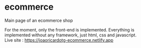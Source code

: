# ecommerce
Main page of an ecommerce shop

For the moment, only the front-end is implemented. Everything is implemented without any framework, just html, css and javascript. </br>
Live site : https://joaoricardotg-ecommerce.netlify.app


